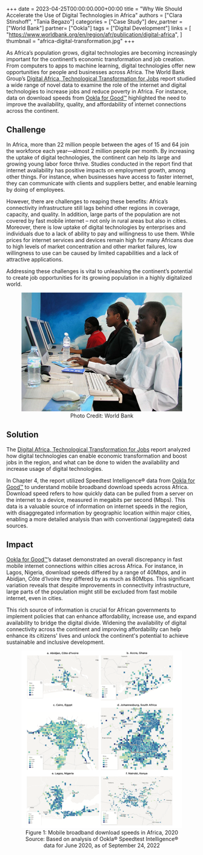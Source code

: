 +++
date = 2023-04-25T00:00:00.000+00:00
title = "Why We Should Accelerate the Use of Digital Technologies in Africa"
authors = ["Clara Stinshoff", "Tania Begazo"]
categories = ["Case Study"]
dev_partner = ["World Bank"]
partner= ["Ookla"]
tags = ["Digital Development"]
links = [
    "https://www.worldbank.org/en/region/afr/publication/digital-africa",
]
thumbnail = "africa-digital-transformation.jpg"
+++

As Africa’s population grows, digital technologies are becoming increasingly important for the continent’s economic transformation and job creation. From computers to apps to machine learning, digital technologies offer new opportunities for people and businesses across Africa. The World Bank Group’s [Digital Africa, Technological Transformation for Jobs](https://www.worldbank.org/en/region/afr/publication/digital-africa) report studied a wide range of novel data to examine the role of the internet and digital technologies to increase jobs and reduce poverty in Africa. For instance, data on download speeds from [Ookla for Good™](https://www.ookla.com/ookla-for-good) highlighted the need to improve the availability, quality, and affordability of internet connections across the continent.

## Challenge

In Africa, more than 22 million people between the ages of 15 and 64 join the workforce each year—almost 2 million people per month. By increasing the uptake of digital technologies, the continent can help its large and growing young labor force thrive. Studies conducted in the report find that internet availability has positive impacts on employment growth, among other things. For instance, when businesses have access to faster internet, they can communicate with clients and suppliers better, and enable learning by doing of employees.

However, there are challenges to reaping these benefits: Africa’s connectivity infrastructure still lags behind other regions in coverage, capacity, and quality. In addition, large parts of the population are not covered by fast mobile internet – not only in rural areas but also in cities. Moreover, there is low uptake of digital technologies by enterprises and individuals due to a lack of ability to pay and willingness to use them. While prices for internet services and devices remain high for many Africans due to high levels of market concentration and other market failures, low willingness to use can be caused by limited capabilities and a lack of attractive applications.

Addressing these challenges is vital to unleashing the continent’s potential to create job opportunities for its growing population in a highly digitalized world.

<figure align="center">
    <img src="africa-digital-transformation.jpg"/>
    <figcaption>
        <center>
		Photo Credit: World Bank
		</center>
    </figcaption>
</figure>

## Solution

The [Digital Africa, Technological Transformation for Jobs](https://www.worldbank.org/en/region/afr/publication/digital-africa) report analyzed how digital technologies can enable economic transformation and boost jobs in the region, and what can be done to widen the availability and increase usage of digital technologies.

In Chapter 4, the report utilized Speedtest Intelligence® data from [Ookla for Good™](https://www.ookla.com/ookla-for-good) to understand mobile broadband download speeds across Africa. Download speed refers to how quickly data can be pulled from a server on the internet to a device, measured in megabits per second (Mbps). This data is a valuable source of information on internet speeds in the region, with disaggregated information by geographic location within major cities, enabling a more detailed analysis than with conventional (aggregated) data sources.

## Impact

[Ookla for Good™](https://www.ookla.com/ookla-for-good)’s dataset demonstrated an overall discrepancy in fast mobile internet connections within cities across Africa. For instance, in Lagos, Nigeria, download speeds differed by a range of 40Mbps, and in Abidjan, Côte d’Ivoire they differed by as much as 80Mbps. This significant variation reveals that despite improvements in connectivity infrastructure, large parts of the population might still be excluded from fast mobile internet, even in cities.

This rich source of information is crucial for African governments to implement policies that can enhance affordability, increase use, and expand availability to bridge the digital divide. Widening the availability of digital connectivity across the continent and improving affordability can help enhance its citizens' lives and unlock the continent's potential to achieve sustainable and inclusive development.

<figure align="center">
    <img src="africa-digital-transformation-figure1.png"/>
    <figcaption>
        <center>
		Figure 1: Mobile broadband download speeds in Africa, 2020
        </center>
    </figcaption>
    <figcaption>
        <center>
		Source: Based on analysis of Ookla® Speedtest Intelligence® data for June 2020, as of September 24, 2022
		</center>
    </figcaption>
</figure>
